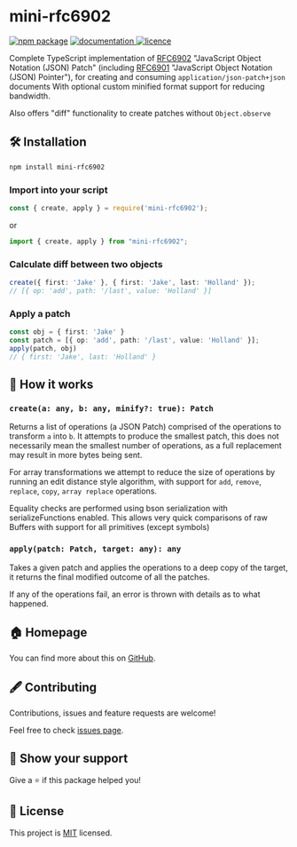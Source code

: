 # mini-rfc6902

[![npm package](https://img.shields.io/npm/v/mini-rfc6902.svg)](https://www.npmjs.com/package/mini-rfc6902)
[![documentation](https://img.shields.io/badge/documentation-yes-brightgreen.svg) ](https://github.com/hollandjake/mini-rfc6902/blob/main/README.md)
[![licence](https://img.shields.io/badge/License-MIT-yellow.svg)](https://github.com/hollandjake/mini-rfc6902/blob/main/LICENSE)

Complete TypeScript implementation of [RFC6902](https://datatracker.ietf.org/doc/html/rfc6902) "JavaScript Object
Notation (JSON) Patch"
(including [RFC6901](https://datatracker.ietf.org/doc/html/rfc6901) "JavaScript Object Notation (JSON) Pointer"),
for creating and consuming `application/json-patch+json` documents
With optional custom minified format support for reducing bandwidth.

Also offers "diff" functionality to create patches without `Object.observe`

## 🛠 Installation

```sh
npm install mini-rfc6902
```

### Import into your script

```ts
const { create, apply } = require('mini-rfc6902');
```

or

```ts
import { create, apply } from "mini-rfc6902";
```

### Calculate diff between two objects

```ts
create({ first: 'Jake' }, { first: 'Jake', last: 'Holland' });
// [{ op: 'add', path: '/last', value: 'Holland' }]
```

### Apply a patch

```ts
const obj = { first: 'Jake' }
const patch = [{ op: 'add', path: '/last', value: 'Holland' }];
apply(patch, obj)
// { first: 'Jake', last: 'Holland' }
```

## 🔬 How it works

### `create(a: any, b: any, minify?: true): Patch`

Returns a list of operations (a JSON Patch) comprised of the operations to transform `a` into `b`.
It attempts to produce the smallest patch, this does not necessarily mean the smallest number of operations,
as a full replacement may result in more bytes being sent.

For array transformations we attempt to reduce the size of operations by running an edit distance style algorithm,
with support for `add`, `remove`, `replace`, `copy`, `array replace` operations.

Equality checks are performed using bson serialization with serializeFunctions enabled.
This allows very quick comparisons of raw Buffers with support for all primitives (except symbols)

### `apply(patch: Patch, target: any): any`

Takes a given patch and applies the operations to a deep copy of the target, 
it returns the final modified outcome of all the patches.

If any of the operations fail, an error is thrown with details as to what happened.

## 🏠 Homepage

You can find more about this on [GitHub](https://github.com/hollandjake/mini-rfc6902).

## 🖋️ Contributing

Contributions, issues and feature requests are welcome!

Feel free to check [issues page](https://github.com/hollandjake/mini-rfc6902/issues).

## 🤝 Show your support

Give a ⭐ if this package helped you!

## 📜 License

This project is [MIT](https://github.com/hollandjake/mini-rfc6902/blob/main/LICENSE) licensed.
